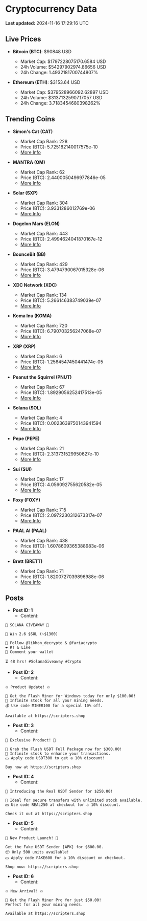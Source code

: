 # Cryptocurrency Data

**Last updated:** 2024-11-16 17:29:16 UTC

## Live Prices
- **Bitcoin (BTC)**: $90848 USD
  - Market Cap: $1797228075170.6584 USD
  - 24h Volume: $54297902974.86656 USD
  - 24h Change: 1.4932181700744807%

- **Ethereum (ETH)**: $3153.64 USD
  - Market Cap: $379528966092.62897 USD
  - 24h Volume: $31371325907.17057 USD
  - 24h Change: 3.7183454680398262%

## Trending Coins
- **Simon's Cat (CAT)**
  - Market Cap Rank: 228
  - Price (BTC): 5.725182140017575e-10
  - [More Info](https://www.coingecko.com/en/coins/simons-cat)

- **MANTRA (OM)**
  - Market Cap Rank: 62
  - Price (BTC): 2.4400050496977846e-05
  - [More Info](https://www.coingecko.com/en/coins/mantra)

- **Solar (SXP)**
  - Market Cap Rank: 304
  - Price (BTC): 3.9331286012769e-06
  - [More Info](https://www.coingecko.com/en/coins/solar-2)

- **Dogelon Mars (ELON)**
  - Market Cap Rank: 443
  - Price (BTC): 2.4994624041870167e-12
  - [More Info](https://www.coingecko.com/en/coins/dogelon-mars)

- **BounceBit (BB)**
  - Market Cap Rank: 429
  - Price (BTC): 3.4794790067015328e-06
  - [More Info](https://www.coingecko.com/en/coins/bouncebit)

- **XDC Network (XDC)**
  - Market Cap Rank: 134
  - Price (BTC): 5.266146383749039e-07
  - [More Info](https://www.coingecko.com/en/coins/xdc-network)

- **Koma Inu (KOMA)**
  - Market Cap Rank: 720
  - Price (BTC): 6.790703256247068e-07
  - [More Info](https://www.coingecko.com/en/coins/koma-inu)

- **XRP (XRP)**
  - Market Cap Rank: 6
  - Price (BTC): 1.2564547450441474e-05
  - [More Info](https://www.coingecko.com/en/coins/xrp)

- **Peanut the Squirrel (PNUT)**
  - Market Cap Rank: 67
  - Price (BTC): 1.8929056252417513e-05
  - [More Info](https://www.coingecko.com/en/coins/peanut-the-squirrel)

- **Solana (SOL)**
  - Market Cap Rank: 4
  - Price (BTC): 0.0023639750143941594
  - [More Info](https://www.coingecko.com/en/coins/solana)

- **Pepe (PEPE)**
  - Market Cap Rank: 21
  - Price (BTC): 2.313731529950627e-10
  - [More Info](https://www.coingecko.com/en/coins/pepe)

- **Sui (SUI)**
  - Market Cap Rank: 17
  - Price (BTC): 4.056092755620582e-05
  - [More Info](https://www.coingecko.com/en/coins/sui)

- **Foxy (FOXY)**
  - Market Cap Rank: 715
  - Price (BTC): 2.0972230312673317e-07
  - [More Info](https://www.coingecko.com/en/coins/foxy)

- **PAAL AI (PAAL)**
  - Market Cap Rank: 438
  - Price (BTC): 1.6078609365388983e-06
  - [More Info](https://www.coingecko.com/en/coins/paal-ai)

- **Brett (BRETT)**
  - Market Cap Rank: 71
  - Price (BTC): 1.8200727039896988e-06
  - [More Info](https://www.coingecko.com/en/coins/brett-2)

## Posts
- **Post ID: 1**
  - Content:
```
🚀 SOLANA GIVEAWAY 🚀

🎁 Win 2.6 $SOL (~$1300)

🤝 Follow @likhon_decrypto & @fariacrypto
❤️ RT & Like
💬 Comment your wallet

⏳ 48 hrs! #SolanaGiveaway #Crypto
```

- **Post ID: 2**
  - Content:
```
🔥 Product Update! 🔥

🚀 Get the Flash Miner for Windows today for only $100.00!
🔋 Infinite stock for all your mining needs.
💰 Use code MINER100 for a special 10% off.

Available at https://scripters.shop
```

- **Post ID: 3**
  - Content:
```
🎁 Exclusive Product! 🎁

💸 Grab the Flash USDT Full Package now for $300.00!
🎉 Infinite stock to enhance your transactions.
💵 Apply code USDT300 to get a 10% discount!

Buy now at https://scripters.shop
```

- **Post ID: 4**
  - Content:
```
💎 Introducing the Real USDT Sender for $250.00!

💼 Ideal for secure transfers with unlimited stock available.
💵 Use code REAL250 at checkout for a 10% discount.

Check it out at https://scripters.shop
```

- **Post ID: 5**
  - Content:
```
🚀 New Product Launch! 🚀

Get the Fake USDT Sender [APK] for $600.00.
📦 Only 500 units available!
💵 Apply code FAKE600 for a 10% discount on checkout.

Shop now: https://scripters.shop
```

- **Post ID: 6**
  - Content:
```
🔥 New Arrival! 🔥

💸 Get the Flash Miner Pro for just $50.00!
Perfect for all your mining needs.

Available at https://scripters.shop
```

